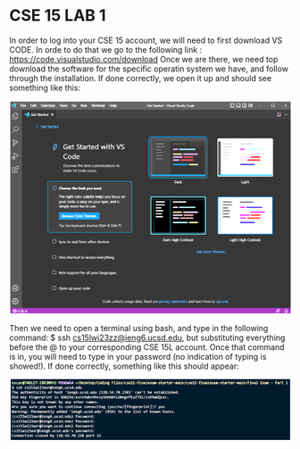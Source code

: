 # CSE 15 LAB 1

In order to log into your CSE 15 account, we will need to first download VS CODE. In orde to do that we go to the following link : https://code.visualstudio.com/download
Once we are there, we need top download the software for the specific operatin system we have, and follow through the installation. If done correctly, we open it up and should see something like this:

![Image](Capture.PNG)

Then we need to open a terminal using bash, and type in the following command: $ ssh cs15lwi23zz@ieng6.ucsd.edu, but substituting everything before the @ to your corresponding CSE 15L account. Once that command is in, you will need to type in your password (no indication of typing is showed!). If done correctly, something like this should appear: 

![Image](Capture1.PNG)

